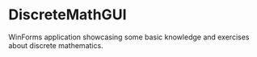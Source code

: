 # DiscreteMathGUI
WinForms application showcasing some basic knowledge and exercises about discrete mathematics.
